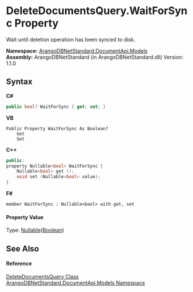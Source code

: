 # DeleteDocumentsQuery.WaitForSync Property 
 

Wait until deletion operation has been synced to disk.

**Namespace:**&nbsp;<a href="81a73561-cfc6-64b8-9923-29f0333f4867">ArangoDBNetStandard.DocumentApi.Models</a><br />**Assembly:**&nbsp;ArangoDBNetStandard (in ArangoDBNetStandard.dll) Version: 1.1.0

## Syntax

**C#**<br />
``` C#
public bool? WaitForSync { get; set; }
```

**VB**<br />
``` VB
Public Property WaitForSync As Boolean?
	Get
	Set
```

**C++**<br />
``` C++
public:
property Nullable<bool> WaitForSync {
	Nullable<bool> get ();
	void set (Nullable<bool> value);
}
```

**F#**<br />
``` F#
member WaitForSync : Nullable<bool> with get, set

```


#### Property Value
Type: <a href="https://docs.microsoft.com/dotnet/api/system.nullable-1" target="_blank" rel="noopener noreferrer">Nullable</a>(<a href="https://docs.microsoft.com/dotnet/api/system.boolean" target="_blank" rel="noopener noreferrer">Boolean</a>)

## See Also


#### Reference
<a href="d4dc5177-3a85-3bf8-b1c3-cc9c23b7a233">DeleteDocumentsQuery Class</a><br /><a href="81a73561-cfc6-64b8-9923-29f0333f4867">ArangoDBNetStandard.DocumentApi.Models Namespace</a><br />